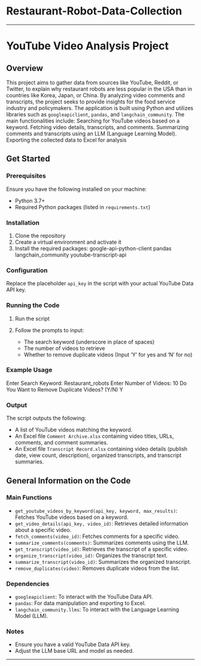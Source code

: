 # Restaurant-Robot-Data-Collection
---
# YouTube Video Analysis Project

## Overview

This project aims to gather data from sources like YouTube, Reddit, or Twitter, to explain why restaurant robots are less popular in the USA than in countries like Korea, Japan, or China. By analyzing video comments and transcripts, the project seeks to provide insights for the food service industry and policymakers. The application is built using Python and utilizes libraries such as `googleapiclient`, `pandas`, and `langchain_community`. The main functionalities include:
Searching for YouTube videos based on a keyword.
Fetching video details, transcripts, and comments.
Summarizing comments and transcripts using an LLM (Language Learning Model).
Exporting the collected data to Excel for analysis 

## Get Started

### Prerequisites

Ensure you have the following installed on your machine:
- Python 3.7+
- Required Python packages (listed in `requirements.txt`)

### Installation

1. Clone the repository
2. Create a virtual environment and activate it
3. Install the required packages: 
google-api-python-client
pandas
langchain_community
youtube-transcript-api



### Configuration

Replace the placeholder `api_key` in the script with your actual YouTube Data API key. 

### Running the Code

1. Run the script

2. Follow the prompts to input:
    - The search keyword (underscore in place of spaces)
    - The number of videos to retrieve
    - Whether to remove duplicate videos (Input ‘Y’ for yes and ‘N’ for no)

### Example Usage


Enter Search Keyword: Restaurant_robots
Enter Number of Videos: 10
Do You Want to Remove Duplicate Videos? (Y/N) Y


### Output

The script outputs the following:
- A list of YouTube videos matching the keyword.
- An Excel file `Comment Archive.xlsx` containing video titles, URLs, comments, and comment summaries.
- An Excel file `Transcript Record.xlsx` containing video details (publish date, view count, description), organized transcripts, and transcript summaries.

## General Information on the Code

### Main Functions

- `get_youtube_videos_by_keyword(api_key, keyword, max_results)`: Fetches YouTube videos based on a keyword.
- `get_video_details(api_key, video_id)`: Retrieves detailed information about a specific video.
- `fetch_comments(video_id)`: Fetches comments for a specific video.
- `summarize_comments(comments)`: Summarizes comments using the LLM.
- `get_transcript(video_id)`: Retrieves the transcript of a specific video.
- `organize_transcript(video_id)`: Organizes the transcript text.
- `summarize_transcript(video_id)`: Summarizes the organized transcript.
- `remove_duplicates(video)`: Removes duplicate videos from the list.

### Dependencies

- `googleapiclient`: To interact with the YouTube Data API.
- `pandas`: For data manipulation and exporting to Excel.
- `langchain_community.llms`: To interact with the Language Learning Model (LLM).

### Notes

- Ensure you have a valid YouTube Data API key.
- Adjust the LLM base URL and model as needed.

---
